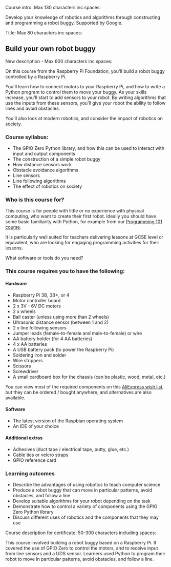 Course intro.
Max 130 characters inc spaces:

Develop your knowledge of robotics and algorithms through constructing and programming a robot buggy. Supported by Google.

Title: Max 80 characters inc spaces:

## Build your own robot buggy


New description - Max 600 characters inc spaces:

On this course from the Raspberry Pi Foundation, you'll build a robot buggy controlled by a Raspberry Pi.

You'll learn how to connect motors to your Raspberry Pi, and how to write a Python program to control them to move your buggy. As your skills increase, you'll start to add sensors to your robot. By writing algorithms that use the inputs from these sensors, you'll give your robot the ability to follow lines and avoid obstacles.

You'll also look at modern robotics, and consider the impact of robotics on society.


### Course syllabus:

+ The GPIO Zero Python library, and how this can be used to interact with input and output components
+ The construction of a simple robot buggy
+ How distance sensors work
+ Obstacle avoidance algorithms
+ Line sensors
+ Line following algorithms
+ The effect of robotics on society

### Who is this course for?

This course is for people with little or no experience with physical computing, who want to create their first robot. Ideally you should have some basic familiarity with Python, for example from our [Programming 101 course](https://www.futurelearn.com/courses/programming-101).

It is particularly well suited for teachers delivering lessons at GCSE level or equivalent, who are looking for engaging programming activities for their lessons.

What software or tools do you need?

### This course requires you to have the following:

#### Hardware

+ Raspberry Pi 3B, 3B+, or 4
+ Motor controller board
+ 2 x 3V - 6V DC motors
+ 2 x wheels
+ Ball caster (unless using more than 2 wheels)
+ Ultrasonic distance sensor (between 1 and 2)
+ 2 x line following sensors
+ Jumper leads (female-to-female and male-to-female) or wire
+ AA battery holder (for 4 AA batteries)
+ 4 x AA batteries
+ A USB battery pack (to power the Raspberry Pi)
+ Soldering iron and solder
+ Wire strippers
+ Scissors
+ Screwdriver
+ A small cardboard box for the chassis (can be plastic, wood, metal, etc.)

You can view most of the required components on this [AliExpress wish list](https://my.aliexpress.com/wishlist/shared.htm?groupId=100000018016415), but they can be ordered / bought anywhere, and alternatives are also available.

#### Software

+ The latest version of the Raspbian operating system
+ An IDE of your choice

#### Additional extras

+ Adhesives (duct tape / electrical tape, putty, glue, etc.)
+ Cable ties or velcro straps
+ GPIO reference card


### Learning outcomes 

+ Describe the advantages of using robotics to teach computer science
+ Produce a robot buggy that can move in particular patterns, avoid obstacles, and follow a line
+ Develop suitable algorithms for your robot depending on the task
+ Demonstrate how to control a variety of components using the GPIO Zero Python library
+ Discuss different uses of robotics and the components that they may use

Course description for certificate: 50-300 characters including spaces:

This course involved building a robot buggy based on a Raspberry Pi. It covered the use of GPIO Zero to control the motors, and to receive input from line sensors and a UDS sensor. Learners used Python to program their robot to move in particular patterns, avoid obstacles, and follow a line.
